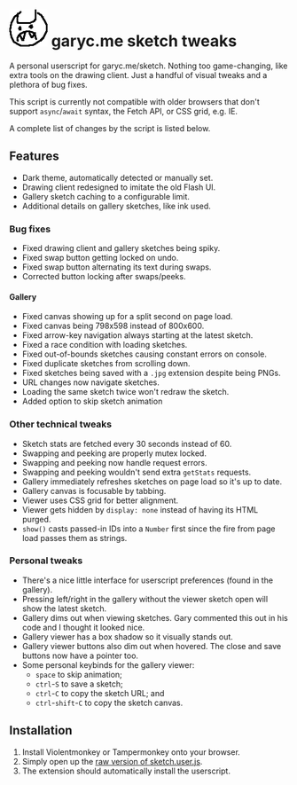 
# ![the unofficial sketch mascot, crunge](/crunge.png)&nbsp;garyc.me sketch tweaks

A personal userscript for garyc.me/sketch. Nothing too game-changing, like extra tools on the drawing client. Just a handful of visual tweaks and a plethora of bug fixes.

This script is currently not compatible with older browsers that don't support `async`/`await` syntax, the Fetch API, or CSS grid, e.g. IE.

A complete list of changes by the script is listed below.

## Features

* Dark theme, automatically detected or manually set.
* Drawing client redesigned to imitate the old Flash UI.
* Gallery sketch caching to a configurable limit.
* Additional details on gallery sketches, like ink used.

### Bug fixes

* Fixed drawing client and gallery sketches being spiky.
* Fixed swap button getting locked on undo.
* Fixed swap button alternating its text during swaps.
* Corrected button locking after swaps/peeks.

#### Gallery

* Fixed canvas showing up for a split second on page load.
* Fixed canvas being 798x598 instead of 800x600.
* Fixed arrow-key navigation always starting at the latest sketch.
* Fixed a race condition with loading sketches.
* Fixed out-of-bounds sketches causing constant errors on console.
* Fixed duplicate sketches from scrolling down.
* Fixed sketches being saved with a `.jpg` extension despite being PNGs.
* URL changes now navigate sketches.
* Loading the same sketch twice won't redraw the sketch.
* Added option to skip sketch animation

### Other technical tweaks

* Sketch stats are fetched every 30 seconds instead of 60.
* Swapping and peeking are properly mutex locked.
* Swapping and peeking now handle request errors.
* Swapping and peeking wouldn't send extra `getStats` requests.
* Gallery immediately refreshes sketches on page load so it's up to date.
* Gallery canvas is focusable by tabbing.
* Viewer uses CSS grid for better alignment.
* Viewer gets hidden by `display: none` instead of having its HTML purged.
* `show()` casts passed-in IDs into a `Number` first since the fire from page load passes them as strings.

### Personal tweaks

* There's a nice little interface for userscript preferences (found in the gallery).
* Pressing left/right in the gallery without the viewer sketch open will show the latest sketch.
* Gallery dims out when viewing sketches. Gary commented this out in his code and I thought it looked nice.
* Gallery viewer has a box shadow so it visually stands out.
* Gallery viewer buttons also dim out when hovered. The close and save buttons now have a pointer too.
* Some personal keybinds for the gallery viewer:
    * `space` to skip animation;
    * `ctrl`-`S` to save a sketch;
    * `ctrl`-`C` to copy the sketch URL; and
    * `ctrl`-`shift`-`C` to copy the sketch canvas.

## Installation

1. Install Violentmonkey or Tampermonkey onto your browser.
2. Simply open up the [raw version of sketch.user.js](https://github.com/quackbarc/garyc-sketch-tweaks/raw/master/sketch.user.js).
3. The extension should automatically install the userscript.
